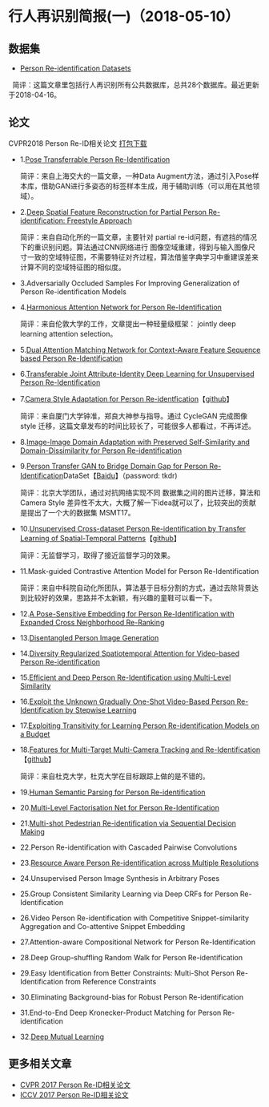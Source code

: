 行人再识别简报(一)（2018-05-10）
=====

数据集
----
* [Person Re-identification Datasets](http://robustsystems.coe.neu.edu/sites/robustsystems.coe.neu.edu/files/systems/projectpages/reiddataset.html)

   简评：这篇文章里包括行人再识别所有公共数据库，总共28个数据库。最近更新于2018-04-16。
  
论文
-----
CVPR2018 Person Re-ID相关论文 [打包下载](https://pan.baidu.com/s/1JUdVwbK_K7yngbF-pYb4xQ)
* 1.[Pose Transferrable Person Re-Identification](https://pan.baidu.com/s/1nwFetDZ)
  
  简评：来自上海交大的一篇文章，一种Data Augment方法，通过引入Pose样本库，借助GAN进行多姿态的标签样本生成，用于辅助训练（可以用在其他领域）。
* 2.[Deep Spatial Feature Reconstruction for Partial Person Re-identification: Freestyle Approach](https://arxiv.org/abs/1801.00881)
  
  简评：来自自动化所的一篇文章，主要针对 partial re-id问题，有遮挡的情况下的重识别问题。算法通过CNN网络进行 图像空域重建，得到与输入图像尺寸一致的空域特征图，不需要特征对齐过程，算法借鉴字典学习中重建误差来计算不同的空域特征图的相似度。
* 3.Adversarially Occluded Samples For Improving Generalization of Person Re-identification Models
* 4.[Harmonious Attention Network for Person Re-Identification](https://arxiv.org/abs/1802.08122)
   
   简评：来自伦敦大学的工作，文章提出一种轻量级框架： jointly deep learning attention selection。
* 5.[Dual Attention Matching Network for Context-Aware Feature Sequence based Person Re-Identification](https://arxiv.org/abs/1803.09937)
* 6.[Transferable Joint Attribute-Identity Deep Learning for Unsupervised Person Re-Identification](https://arxiv.org/abs/1803.09786)
* 7.[Camera Style Adaptation for Person Re-identfication](https://arxiv.org/abs/1711.10295v1)【[github](https://github.com/zhunzhong07/CamStyle)】
  
  简评：来自厦门大学钟准，郑良大神参与指导。通过 CycleGAN 完成图像 style 迁移，这篇文章发布的时间比较长了，可能很多人都看过，不再详述。
* 8.[Image-Image Domain Adaptation with Preserved Self-Similarity and Domain-Dissimilarity for Person Re-identification](https://arxiv.org/abs/1711.07027)
* 9.[Person Transfer GAN to Bridge Domain Gap for Person Re-Identification](https://arxiv.org/abs/1711.08565)DataSet【[Baidu](https://pan.baidu.com/share/init?surl=tNZdIpT_054ST8syYW1gzw)】（password: tkdr)

  简评：北京大学团队，通过对抗网络实现不同 数据集之间的图片迁移，算法和 Camera Style 差异性不太大，大概了解一下idea就可以了，比较突出的贡献是提出了一个大的数据集 MSMT17。
* 10.[Unsupervised Cross-dataset Person Re-identification by Transfer Learning of Spatial-Temporal Patterns](https://arxiv.org/abs/1803.07293)【[github](https://github.com/ahangchen/TFusion)】

  简评：无监督学习，取得了接近监督学习的效果。
* 11.Mask-guided Contrastive Attention Model for Person Re-Identification
  
  简评：来自中科院自动化所团队，算法基于目标分割的方式，通过去除背景达到比较好的效果，思路并不太新颖，有兴趣的童鞋可以看一下。
* 12.[A Pose-Sensitive Embedding for Person Re-Identification with Expanded Cross Neighborhood Re-Ranking](https://arxiv.org/abs/1711.10378)
* 13.[Disentangled Person Image Generation](https://arxiv.org/abs/1712.02621)
* 14.[Diversity Regularized Spatiotemporal Attention for Video-based Person Re-identification](https://arxiv.org/abs/1803.09882)
* 15.[Efficient and Deep Person Re-Identification using Multi-Level Similarity](https://arxiv.org/abs/1803.11353)
* 16.[Exploit the Unknown Gradually One-Shot Video-Based Person Re-Identification by Stepwise Learning](http://xuanyidong.com/publication/cvpr-2018-reid/)
* 17.[Exploiting Transitivity for Learning Person Re-identification Models on a Budget](https://core.ac.uk/display/53854596)
* 18.[Features for Multi-Target Multi-Camera Tracking and Re-Identification](https://arxiv.org/abs/1803.10859)【[github](https://github.com/yoon28/SCT4DukeMTMC)】
  
  简评：来自杜克大学，杜克大学在目标跟踪上做的是不错的。
* 19.[Human Semantic Parsing for Person Re-identification](https://arxiv.org/abs/1804.00216)
* 20.[Multi-Level Factorisation Net for Person Re-Identification](https://arxiv.org/abs/1803.09132)
* 21.[Multi-shot Pedestrian Re-identification via Sequential Decision Making](https://arxiv.org/abs/1712.07257)
* 22.Person Re-identification with Cascaded Pairwise Convolutions
* 23.[Resource Aware Person Re-identification across Multiple Resolutions](http://home.bharathh.info/pubs/pdfs/WangCVPR2018b.pdf)
* 24.Unsupervised Person Image Synthesis in Arbitrary Poses
* 25.Group Consistent Similarity Learning via Deep CRFs for Person Re-Identification
* 26.Video Person Re-identification with Competitive Snippet-similarity Aggregation and Co-attentive Snippet Embedding
* 27.Attention-aware Compositional Network for Person Re-Identification
* 28.Deep Group-shuffling Random Walk for Person Re-identification
* 29.Easy Identification from Better Constraints: Multi-Shot Person Re-Identification from Reference Constraints
* 30.Eliminating Background-bias for Robust Person Re-identification
* 31.End-to-End Deep Kronecker-Product Matching for Person Re-identification
* 32.[Deep Mutual Learning](https://arxiv.org/abs/1706.00384)
  
 更多相关文章
 -------
 * [CVPR 2017 Person Re-ID相关论文](https://zhuanlan.zhihu.com/p/29053615)
 * [ICCV 2017 Person Re-ID相关论文](https://zhuanlan.zhihu.com/p/29102474)
 
 
  

